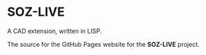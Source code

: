 # SOZ-LIVE

A CAD extension, written in LISP.<br>

The source for the GitHub Pages website for the **SOZ-LIVE** project.
